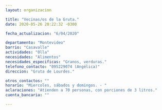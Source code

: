 ```yaml
---
layout: organizacion

title: "Vecinas/os de la Gruta."
date: 2020-05-26 20:22:32 -0300

fecha_actualizacion: "6/04/2020"

departamento: "Montevideo"
barrio: "Casavalle"
actividades: "Olla"
necesidades: "Alimentos"
necesidades_especificas: "Granos, verduras."
telefono_contacto: "095229074 (Angélica)"
direccion: "Gruta de Lourdes."

otros_contactos: ""
horario: "Miercoles, sábados y domingos. - "
aclaraciones: "Atienden a 70 personas, con porciones de 3 litros."
cuenta_bancaria: ""

---
```

